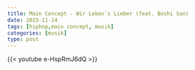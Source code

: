 ```yaml
---
title: Main Concept - Wir Leben´s Lieber (feat. Boshi San) 
date: 2015-11-14
tags: [hiphop,main concept, musik]
categories: [musik]
type: post
---
```


{{< youtube e-HspRmJ6dQ >}}
